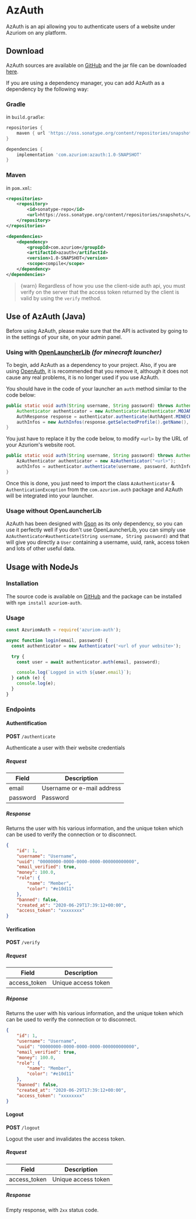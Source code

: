# AzAuth

AzAuth is an api allowing you to authenticate users of a website under Azuriom on any platform.

## Download

AzAuth sources are available on [GitHub](https://github.com/Azuriom/AzAuth)
and the jar file can be downloaded [here](https://azuriom.com/storage/azauth-1.0-SNAPSHOT.jar).

If you are using a dependency manager, you can add AzAuth as a
dependency by the following way:

### Gradle

in `build.gradle`:

```groovy
repositories {
    maven { url 'https://oss.sonatype.org/content/repositories/snapshots/' }
}
```
```groovy
dependencies {
    implementation 'com.azuriom:azauth:1.0-SNAPSHOT'
}
```

### Maven

in `pom.xml`:
```xml
<repositories>
    <repository>
        <id>sonatype-repo</id>
        <url>https://oss.sonatype.org/content/repositories/snapshots/</url>
    </repository>
</repositories>
```
```xml
<dependencies>
    <dependency>
        <groupId>com.azuriom</groupId>
        <artifactId>azauth</artifactId>
        <version>1.0-SNAPSHOT</version>
        <scope>compile</scope>
    </dependency>
</dependencies>
```

> {warn} Regardless of how you use the client-side auth api, you must verify on
the server that the access token returned by the client is valid by using
the `verify` method.

## Use of AzAuth (Java)

Before using AzAuth, please make sure that the API is activated by going to
in the settings of your site, on your admin panel.

### Using with [OpenLauncherLib](https://github.com/Litarvan/OpenLauncherLib/) _(for minecraft launcher)_

To begin, add AzAuth as a dependency to your project.
Also, if you are using [OpenAuth](https://github.com/Litarvan/OpenAuth/), it is recommended that you remove it,
although it does not cause any real problems, it is no longer used if you use AzAuth.

You should have in the code of your launcher an `auth` method similar to the code below:
```java
public static void auth(String username, String password) throws AuthenticationException {
    Authenticator authenticator = new Authenticator(Authenticator.MOJANG_AUTH_URL, AuthPoints.NORMAL_AUTH_POINTS);
    AuthResponse response = authenticator.authenticate(AuthAgent.MINECRAFT, username, password, "");
    authInfos = new AuthInfos(response.getSelectedProfile().getName(), response.getAccessToken(), response.getSelectedProfile().getId());
}
```
You just have to replace it by the code below, to modify `<url>` by the URL of your Azuriom's website root.
```java
public static void auth(String username, String password) throws AuthenticationException, IOException {
    AzAuthenticator authenticator = new AzAuthenticator("<url>");
    authInfos = authenticator.authenticate(username, password, AuthInfos.class);
}
```
Once this is done, you just need to import the class `AzAuthenticator` &
`AuthenticationException` from the `com.azuriom.auth` package and AzAuth will be integrated
into your launcher.

### Usage without OpenLauncherLib

AzAuth has been designed with [Gson](https://github.com/google/gson) as its only dependency, so you can use it perfectly well if you don't use
OpenLauncherLib, you can simply use `AzAuthenticator#authenticate(String username, String password)` and that will 
give you directly a `User` containing a username, uuid, rank, access token and lots of other useful data.


## Usage with NodeJs

### Installation

The source code is available on [GitHub](https://github.com/Azuriom/AzAuthJs)
and the package can be installed with `npm install azuriom-auth`.

### Usage

```js
const AzuriomAuth = require('azuriom-auth');

async function login(email, password) {
  const authenticator = new Authenticator('<url of your website>');

  try {
    const user = await authenticator.auth(email, password);

    console.log(`Logged in with ${user.email}`);
  } catch (e) {
    console.log(e);
  }
}
```


### Endpoints

#### Authentification

**POST** `/authenticate`

Authenticate a user with their website credentials

##### Request
|   Field   |        Description         |
| --------- | -------------------------- |
|   email   | Username or e-mail address |
| password  |           Password         |

##### Response

Returns the user with his various information, and the unique token
which can be used to verify the connection or to disconnect.

```json
{
    "id": 1,
    "username": "Username",
    "uuid": "00000000-0000-0000-0000-000000000000",
    "email_verified": true,
    "money": 100.0,
    "role": {
        "name": "Member",
        "color": "#e10d11"
    },
    "banned": false,
    "created_at": "2020-06-29T17:39:12+00:00",
    "access_token": "xxxxxxxx"
}
```

#### Verification

**POST** `/verify`

##### Request
|     Field    |     Description     |
| ------------ | ------------------- |
| access_token | Unique access token |

##### Réponse

Returns the user with his various information, and the unique token
which can be used to verify the connection or to disconnect.

```json
{
    "id": 1,
    "username": "Username",
    "uuid": "00000000-0000-0000-0000-000000000000",
    "email_verified": true,
    "money": 100.0,
    "role": {
        "name": "Member",
        "color": "#e10d11"
    },
    "banned": false,
    "created_at": "2020-06-29T17:39:12+00:00",
    "access_token": "xxxxxxxx"
}
```

#### Logout

**POST** `/logout`

Logout the user and invalidates the access token.

##### Request
|     Field    |     Description     |
| ------------ | ------------------- |
| access_token | Unique access token |

##### Response

Empty response, with `2xx` status code.

